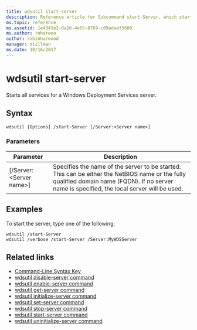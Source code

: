 ```yaml
---
title: wdsutil start-server
description: Reference article for Subcommand start-Server, which starts all services for a Windows Deployment Services server.
ms.topic: reference
ms.assetid: 1e4343e2-0a16-4e65-8769-c09adaef5680
ms.author: roharwoo
author: robinharwood
manager: mtillman
ms.date: 10/16/2017
---
```

# wdsutil start-server



Starts all services for a Windows Deployment Services server.

## Syntax
```
wdsutil [Options] /start-Server [/Server:<Server name>]
```
### Parameters

|Parameter|Description|
|-------|--------|
|[/Server:\<Server name\>]|Specifies the name of the server to be started. This can be either the NetBIOS name or the fully qualified domain name (FQDN). If no server name is specified, the local server will be used.|

## Examples
To start the server, type one of the following:
```
wdsutil /start-Server
wdsutil /verbose /start-Server /Server:MyWDSServer
```
## Related links
- [Command-Line Syntax Key](command-line-syntax-key.md)
- [wdsutil disable-server command](wdsutil-disable-server.md)
- [wdsutil enable-server command](wdsutil-enable-server.md)
- [wdsutil get-server command](wdsutil-get-server.md)
- [wdsutil initialize-server command](wdsutil-initialize-server.md)
- [wdsutil set-server command](wdsutil-set-server.md)
- [wdsutil stop-server command](wdsutil-stop-server.md)
- [wdsutil start-server command](wdsutil-start-server.md)
- [wdsutil uninitialize-server command](wdsutil-uninitialize-server.md)
